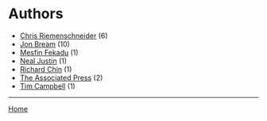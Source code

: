 # Authors

  * [Chris Riemenschneider](./chris-riemenschneider/) (6)
  * [Jon Bream](./jon-bream/) (10)
  * [Mesfin Fekadu](./mesfin-fekadu/) (1)
  * [Neal Justin](./neal-justin/) (1)
  * [Richard Chin](./richard-chin/) (1)
  * [The Associated Press](./the-associated-press/) (2)
  * [Tim Campbell](./tim-campbell/) (1)

----

[Home](../)
